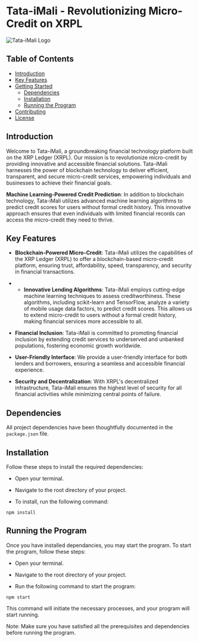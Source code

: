 # Tata-iMali - Revolutionizing Micro-Credit on XRPL

![Tata-iMali Logo](/path/to/logo.png)

## Table of Contents
- [Introduction](#introduction)
- [Key Features](#key-features)
- [Getting Started](#getting-started)
  - [Dependencies](#dependencies)
  - [Installation](#installation)
  - [Running the Program](#running-the-program)
- [Contributing](#contributing)
- [License](#license)

## Introduction

Welcome to Tata-iMali, a groundbreaking financial technology platform built on the XRP Ledger (XRPL). Our mission is to revolutionize micro-credit by providing innovative and accessible financial solutions. Tata-iMali harnesses the power of blockchain technology to deliver efficient, transparent, and secure micro-credit services, empowering individuals and businesses to achieve their financial goals.

**Machine Learning-Powered Credit Prediction**: In addition to blockchain technology, Tata-iMali utilizes advanced machine learning algorithms to predict credit scores for users without formal credit history. This innovative approach ensures that even individuals with limited financial records can access the micro-credit they need to thrive.

## Key Features

- **Blockchain-Powered Micro-Credit**: Tata-iMali utilizes the capabilities of the XRP Ledger (XRPL) to offer a blockchain-based micro-credit platform, ensuring trust, affordability, speed, transparency, and security in financial transactions.

- - **Innovative Lending Algorithms**: Tata-iMali employs cutting-edge machine learning techniques to assess creditworthiness. These algorithms, including scikit-learn and TensorFlow, analyze a variety of mobile usage data factors, to predict credit scores. This allows us to extend micro-credit to users without a formal credit history, making financial services more accessible to all.

- **Financial Inclusion**: Tata-iMali is committed to promoting financial inclusion by extending credit services to underserved and unbanked populations, fostering economic growth worldwide.

- **User-Friendly Interface**: We provide a user-friendly interface for both lenders and borrowers, ensuring a seamless and accessible financial experience.

- **Security and Decentralization**: With XRPL's decentralized infrastructure, Tata-iMali ensures the highest level of security for all financial activities while minimizing central points of failure.

## Dependencies

All project dependencies have been thoughtfully documented in the `package.json` file. 

## Installation

Follow these steps to install the required dependencies:

- Open your terminal.
 
- Navigate to the root directory of your project.
 
- To install, run the following command:

```shell
npm install
```

## Running the Program

Once you have installed dependancies, you may start the program. To start the program, follow these steps:

- Open your terminal.
  
- Navigate to the root directory of your project.
  
- Run the following command to start the program:

```shell
npm start
```

This command will initiate the necessary processes, and your program will start running.

Note: Make sure you have satisfied all the prerequisites and dependencies before running the program.




